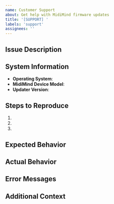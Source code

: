 ```yaml
---
name: Customer Support
about: Get help with MidiMind firmware updates
title: '[SUPPORT] '
labels: 'support'
assignees: ''
---
```


## Issue Description
<!-- Describe the problem you're experiencing -->

## System Information
- **Operating System**: <!-- Windows 10/11, macOS version, Linux distro -->
- **MidiMind Device Model**: <!-- If known -->
- **Updater Version**: <!-- Check the version badge on download page -->

## Steps to Reproduce
1. 
2. 
3. 

## Expected Behavior
<!-- What should happen -->

## Actual Behavior  
<!-- What actually happens -->

## Error Messages
<!-- Copy any error messages exactly -->

## Additional Context
<!-- Screenshots, logs, or other helpful information -->
